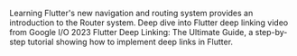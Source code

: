 Learning Flutter's new navigation and routing system provides an
introduction to the Router system.
Deep dive into Flutter deep linking video from Google I/O 2023
Flutter Deep Linking: The Ultimate Guide,
   a step-by-step tutorial showing how to implement deep links in Flutter.
